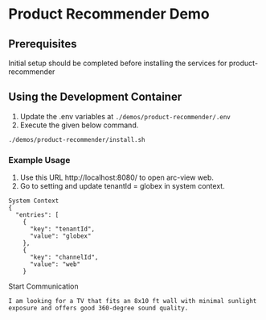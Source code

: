 # Product Recommender Demo


## Prerequisites
Initial setup should be completed before installing the services for product-recommender

## Using the Development Container
1. Update the .env variables at ```./demos/product-recommender/.env```
2. Execute the given below command.
```
./demos/product-recommender/install.sh 
```

### Example Usage
1. Use this URL http://localhost:8080/ to open arc-view web.
2. Go to setting and update tenantId = globex in system context.
```
System Context
{
  "entries": [
    {
      "key": "tenantId",
      "value": "globex"
    },
    {
      "key": "channelId",
      "value": "web"
    }
```
Start Communication
```
I am looking for a TV that fits an 8x10 ft wall with minimal sunlight exposure and offers good 360-degree sound quality.
```
